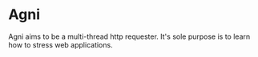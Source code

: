 Agni
====

Agni aims to be a multi-thread http requester. It's sole purpose is to learn how to stress web applications.
